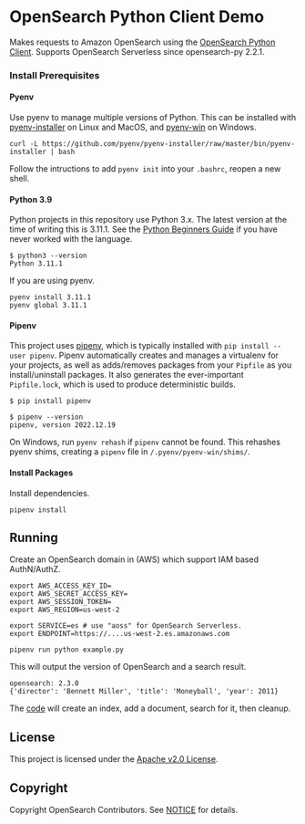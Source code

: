 # OpenSearch Python Client Demo

Makes requests to Amazon OpenSearch using the [OpenSearch Python Client](https://github.com/opensearch-project/opensearch-py). Supports OpenSearch Serverless since opensearch-py 2.2.1.

### Install Prerequisites

#### Pyenv

Use pyenv to manage multiple versions of Python. This can be installed with [pyenv-installer](https://github.com/pyenv/pyenv-installer) on Linux and MacOS, and [pyenv-win](https://github.com/pyenv-win/pyenv-win#installation) on Windows.

```
curl -L https://github.com/pyenv/pyenv-installer/raw/master/bin/pyenv-installer | bash
```

Follow the intructions to add `pyenv init` into your `.bashrc`, reopen a new shell.

#### Python 3.9

Python projects in this repository use Python 3.x. The latest version at the time of writing this is 3.11.1. See the [Python Beginners Guide](https://wiki.python.org/moin/BeginnersGuide) if you have never worked with the language.

```
$ python3 --version
Python 3.11.1
```

If you are using pyenv.

```
pyenv install 3.11.1
pyenv global 3.11.1
```

#### Pipenv

This project uses [pipenv](https://pipenv.pypa.io/en/latest/), which is typically installed with `pip install --user pipenv`. Pipenv automatically creates and manages a virtualenv for your projects, as well as adds/removes packages from your `Pipfile` as you install/uninstall packages. It also generates the ever-important `Pipfile.lock`, which is used to produce deterministic builds.

```
$ pip install pipenv

$ pipenv --version
pipenv, version 2022.12.19
```

On Windows, run `pyenv rehash` if `pipenv` cannot be found. This rehashes pyenv shims, creating a `pipenv` file in `/.pyenv/pyenv-win/shims/`.

#### Install Packages

Install dependencies.

```
pipenv install
```

## Running

Create an OpenSearch domain in (AWS) which support IAM based AuthN/AuthZ.

```
export AWS_ACCESS_KEY_ID=
export AWS_SECRET_ACCESS_KEY=
export AWS_SESSION_TOKEN=
export AWS_REGION=us-west-2

export SERVICE=es # use "aoss" for OpenSearch Serverless.
export ENDPOINT=https://....us-west-2.es.amazonaws.com

pipenv run python example.py
```

This will output the version of OpenSearch and a search result.

```
opensearch: 2.3.0
{'director': 'Bennett Miller', 'title': 'Moneyball', 'year': 2011}
```

The [code](example.py) will create an index, add a document, search for it, then cleanup.

## License 

This project is licensed under the [Apache v2.0 License](LICENSE.txt).

## Copyright

Copyright OpenSearch Contributors. See [NOTICE](NOTICE.txt) for details.
